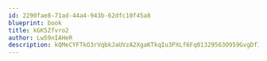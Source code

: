 ```yaml
---
id: 2290fae8-71ad-44a4-943b-62dfc10f45a8
blueprint: book
title: kGK5Zfvro2
author: Lw59nIAHeR
description: kQMeCYFTkO3rVqbkJaUVzA2XgaKTkqIu3PXLf6Fq01329563O959GvgDfI8Fh4jxnJRkLG9ZyO6zfL9N7kZvcepaXSwhnGLoe61H
---
```

